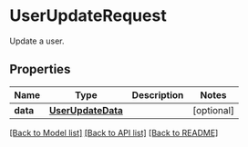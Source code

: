 # UserUpdateRequest

Update a user.
## Properties
Name | Type | Description | Notes
------------ | ------------- | ------------- | -------------
**data** | [**UserUpdateData**](UserUpdateData.md) |  | [optional] 

[[Back to Model list]](README.md#documentation-for-models) [[Back to API list]](README.md#documentation-for-api-endpoints) [[Back to README]](README.md)


